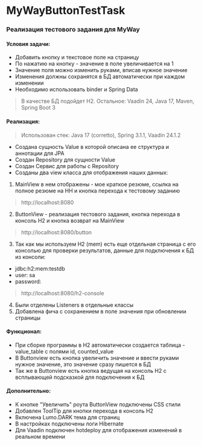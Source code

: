 # MyWayButtonTestTask

### Реализация тестового задания для MyWay
#### Условия задачи:
* Добавить кнопку и текстовое поле на страницу
* По нажатию на кнопку - значение в поле увеличивается на 1
* Значение поля можно изменить руками, вписав нужное значение
* Изменения должны сохранятся в БД автоматически при каждом изменении
* Необходимо использовать binder и Spring Data

> В качестве БД подойдет H2.
> Остальное: Vaadin 24, Java 17, Maven, Spring Boot 3

#### Реализация:
> Использован стек: Java 17 (corretto), Spring 3.1.1, Vaadin 24.1.2
* Создана сущность Value в которой описана ее структура и аннотации для JPA
* Создан Repository для сущности Value
* Создан Сервис для работы с Repository
* Созданы два view класса для отображения наших данных:

1) MainView в нем отображены - мое краткое резюме, ссылка на полное резюме на HH и кнопка перехода к тестовому заданию
> http://localhost:8080

2) ButtonView - реализация тестового задания, кнопка перехода в консоль H2 и кнопка возврат на MainView
> http://localhost:8080/button

3) Так как мы используем H2 (mem) есть еще отдельная страница с его консолью для проверки результатов,
данные для подключения к БД из консоли: 
* jdbc:h2:mem:testdb 
* user: sa 
* password:
> http://localhost:8080/h2-console

4) Были отделены Listeners в отдельные классы
5) Добавлена фича с сохранением в поле значения при обновлении страницы 

#### Функционал:
* При сборке программы в H2 автоматически создается таблица - value_table с полями id, counted_value
* В Buttonview есть кнопка увеличить значение и ввести руками нужное значение, это значение сразу пишется в БД
* Так же в Buttonview есть кнопка ведущая на консоль H2 с всплывающей подсказкой для подключения к БД

#### Дополнительно:
* К кнопке "Увеличить" роута ButtonView подключены CSS стили
* Добавлен ToolTip для кнопки перехода в консоль H2
* Включена Lumo.DARK тема для страниц
* В настройках подключены логи Hibernate
* Для Vaadin подключен hotdeploy для отображения изменений в реальном времени
